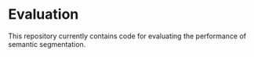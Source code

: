 # Evaluation
This repository currently contains code for evaluating the performance of semantic segmentation.
